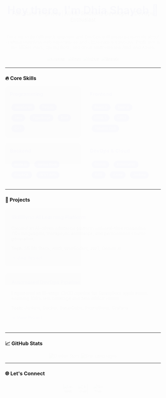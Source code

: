 <div align="center">
  <h1 style="font-size: 2.5em; margin-bottom: 0; color: #5D3FD3; animation: fadeIn 2s;">Hey there, I'm Dhia Shayeb 👋</h1>
  <p style="font-size: 1.2em; margin-top: 0; color: #6c757d; animation: slideIn 1.5s;">Full-Stack Engineer | AI/ML Solutions Developer | DevOps Enthusiast</p>

  <p style="animation: fadeIn 3s;">
    I'm a versatile full-stack engineer and DevOps enthusiast passionate about crafting seamless web experiences and cloud-native solutions. Proficient in the MERN stack, Spring Boot, and cloud platforms like AWS and Azure.
  </p>

  <div style="display: flex; justify-content: center; gap: 10px; margin: 20px 0; animation: bounceIn 2s;">
    <a href="https://linkedin.com/in/dhia-shayeb" target="_blank">
      <img src="https://img.shields.io/badge/LinkedIn-0077B5?style=for-the-badge&logo=linkedin&logoColor=white" alt="LinkedIn">
    </a>
    <a href="mailto:dhiashayeb6@gmail.com">
      <img src="https://img.shields.io/badge/Gmail-D14836?style=for-the-badge&logo=gmail&logoColor=white" alt="Gmail">
    </a>
    <a href="https://github.com/ChaiebDhia" target="_blank">
      <img src="https://img.shields.io/badge/GitHub-100000?style=for-the-badge&logo=github&logoColor=white" alt="GitHub">
    </a>
    <a href="https://dhiashayeb.vercel.app" target="_blank">
      <img src="https://img.shields.io/badge/Website-5D3FD3?style=for-the-badge&logo=vercel&logoColor=white" alt="Website">
    </a>
  </div>
</div>

---

### 🔥 Core Skills

<div style="display: grid; grid-template-columns: repeat(auto-fit, minmax(200px, 1fr)); gap: 15px; animation: fadeIn 2s;">
  <div style="background: #f8f9fa; padding: 15px; border-radius: 10px; box-shadow: 0 4px 6px rgba(0,0,0,0.1);">
    <h3 style="margin-top: 0; color: #5D3FD3;">Programming</h3>
    <span class="skill-badge">JavaScript</span>
    <span class="skill-badge">Python</span>
    <span class="skill-badge">Java</span>
    <span class="skill-badge">TypeScript</span>
    <span class="skill-badge">Dart</span>
    <span class="skill-badge">C++</span>
  </div>

  <div style="background: #f8f9fa; padding: 15px; border-radius: 10px; box-shadow: 0 4px 6px rgba(0,0,0,0.1);">
    <h3 style="margin-top: 0; color: #5D3FD3;">Frontend</h3>
    <span class="skill-badge">React.js</span>
    <span class="skill-badge">Next.js</span>
    <span class="skill-badge">HTML5</span>
    <span class="skill-badge">CSS3</span>
    <span class="skill-badge">Tailwind CSS</span>
  </div>

  <div style="background: #f8f9fa; padding: 15px; border-radius: 10px; box-shadow: 0 4px 6px rgba(0,0,0,0.1);">
    <h3 style="margin-top: 0; color: #5D3FD3;">Backend</h3>
    <span class="skill-badge">Node.js</span>
    <span class="skill-badge">Spring Boot</span>
    <span class="skill-badge">GraphQL</span>
    <span class="skill-badge">REST APIs</span>
  </div>

  <div style="background: #f8f9fa; padding: 15px; border-radius: 10px; box-shadow: 0 4px 6px rgba(0,0,0,0.1);">
    <h3 style="margin-top: 0; color: #5D3FD3;">DevOps & Cloud</h3>
    <span class="skill-badge">Docker</span>
    <span class="skill-badge">Kubernetes</span>
    <span class="skill-badge">AWS</span>
    <span class="skill-badge">Azure</span>
    <span class="skill-badge">Jenkins</span>
  </div>
</div>

---

### 🚀 Projects

<div style="animation: fadeIn 2.5s;">
  <div style="background: #f8f9fa; padding: 20px; border-radius: 10px; margin-bottom: 20px; box-shadow: 0 4px 6px rgba(0,0,0,0.1);">
    <h3 style="margin-top: 0; color: #5D3FD3;">SkillSync AI Learning Platform</h3>
    <p>Created an AI-driven education platform with real-time translation (10+ languages), therapeutic assistance, and personalized course generation.</p>
    <p><strong>Tech:</strong> MERN Stack, AWS, WebSocket, JWT, Gemini AI</p>
    <a href="#" style="color: #5D3FD3; text-decoration: none;">→ View Project</a>
  </div>

  <div style="background: #f8f9fa; padding: 20px; border-radius: 10px; margin-bottom: 20px; box-shadow: 0 4px 6px rgba(0,0,0,0.1);">
    <h3 style="margin-top: 0; color: #5D3FD3;">Automated DevOps Pipeline</h3>
    <p>Engineered an 18-stage CI/CD pipeline for SpringBoot applications, ensuring 100% test coverage and zero critical issues.</p>
    <p><strong>Tech:</strong> Jenkins, Docker, SonarQube, Prometheus, Grafana</p>
    <a href="#" style="color: #5D3FD3; text-decoration: none;">→ View Project</a>
  </div>
</div>

---

### 📈 GitHub Stats

<div align="center" style="animation: fadeIn 3s;">
  <img src="https://github-readme-stats.vercel.app/api?username=ChaiebDhia&show_icons=true&theme=vue" alt="GitHub Stats">
  <img src="https://github-readme-stats.vercel.app/api/top-langs/?username=ChaiebDhia&layout=compact&theme=vue" alt="Top Languages">
</div>

---

### 🌐 Let's Connect

<div align="center" style="display: flex; justify-content: center; gap: 20px; margin-top: 20px; animation: bounceIn 2s;">
  <a href="https://linkedin.com/in/dhia-shayeb" target="_blank">
    <img src="https://raw.githubusercontent.com/ChaiebDhia/ChaiebDhia/main/assets/linkedin.gif" width="40" height="40" alt="LinkedIn">
  </a>
  <a href="mailto:dhiashayeb6@gmail.com">
    <img src="https://raw.githubusercontent.com/ChaiebDhia/ChaiebDhia/main/assets/email.gif" width="40" height="40" alt="Email">
  </a>
  <a href="https://github.com/ChaiebDhia" target="_blank">
    <img src="https://raw.githubusercontent.com/ChaiebDhia/ChaiebDhia/main/assets/github.gif" width="40" height="40" alt="GitHub">
  </a>
</div>

<style>
  @keyframes fadeIn {
    from { opacity: 0; }
    to { opacity: 1; }
  }
  @keyframes slideIn {
    from { transform: translateY(-20px); opacity: 0; }
    to { transform: translateY(0); opacity: 1; }
  }
  @keyframes bounceIn {
    0% { transform: scale(0.8); opacity: 0; }
    50% { transform: scale(1.05); }
    100% { transform: scale(1); opacity: 1; }
  }
  .skill-badge {
    display: inline-block;
    background: #5D3FD3;
    color: white;
    padding: 5px 10px;
    border-radius: 20px;
    margin: 5px;
    font-size: 0.8em;
  }
</style>
